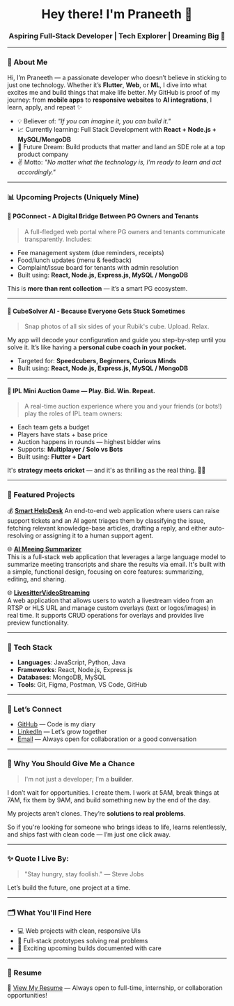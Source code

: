 <h1 align="center">Hey there! I'm Praneeth 🌟</h1>
<h3 align="center">Aspiring Full-Stack Developer | Tech Explorer | Dreaming Big 🌟</h3>

--- 

### 🌟 About Me

Hi, I’m Praneeth — a passionate developer who doesn’t believe in sticking to just one technology. Whether it’s **Flutter**, **Web**, or **ML**, 
I dive into what excites me and build things that make life better.
My GitHub is proof of my journey: from **mobile apps** to **responsive websites** to **AI integrations**, I learn, apply, and repeat ✨

- 💡 Believer of: *"If you can imagine it, you can build it."*
- 📈 Currently learning: Full Stack Development with **React + Node.js + MySQL/MongoDB**
- 🚀 Future Dream: Build products that matter and land an SDE role at a top product company
- ✌️ Motto: *"No matter what the technology is, I’m ready to learn and act accordingly."*

---

### 📊 Upcoming Projects (Uniquely Mine)

#### 🏡 PGConnect - A Digital Bridge Between PG Owners and Tenants
> A full-fledged web portal where PG owners and tenants communicate transparently. Includes:

- Fee management system (due reminders, receipts)
- Food/lunch updates (menu & feedback)
- Complaint/Issue board for tenants with admin resolution
- Built using: **React, Node.js, Express.js, MySQL / MongoDB**

This is **more than rent collection** — it’s a smart PG ecosystem.

---

#### 🧩 CubeSolver AI - Because Everyone Gets Stuck Sometimes
> Snap photos of all six sides of your Rubik's cube. Upload. Relax.

My app will decode your configuration and guide you step-by-step until you solve it. It’s like having a **personal cube coach in your pocket.**

- Targeted for: **Speedcubers, Beginners, Curious Minds**
- Built using:  **React, Node.js, Express.js, MySQL / MongoDB**

---

#### 🏀 IPL Mini Auction Game — Play. Bid. Win. Repeat.
> A real-time auction experience where you and your friends (or bots!) play the roles of IPL team owners:

- Each team gets a budget
- Players have stats + base price
- Auction happens in rounds — highest bidder wins
- Supports: **Multiplayer / Solo vs Bots**
- Built using: **Flutter + Dart**

It's **strategy meets cricket** — and it's as thrilling as the real thing. 🏏🌟

---

### 🚀 Featured Projects
💰 [**Smart HelpDesk**](https://github.com/srikurmadasupraneeth/Smart_Helpdesk)
An end-to-end web application where users can raise support tickets and an AI agent triages them by classifying the issue, fetching relevant knowledge-base articles, drafting a reply, and either auto-resolving or assigning it to a human support agent.

🌐 [**AI Meeing Summarizer**](https://github.com/srikurmadasupraneeth/AI_Meeting_Summarizer)  
This is a full-stack web application that leverages a large language model to summarize meeting transcripts and share the results via email. It's built with a simple, functional design, focusing on core features: summarizing, editing, and sharing.

🌐 [**LivesitterVideoStreaming**](https://github.com/srikurmadasupraneeth/LivesitterVideoStreaming)  
A web application that allows users to watch a livestream video from an RTSP or HLS URL and manage custom overlays (text or logos/images) in real time. It supports CRUD operations for overlays and provides live preview functionality.

---

### 🧱 Tech Stack

- **Languages**: JavaScript, Python, Java
- **Frameworks**: React, Node.js, Express.js
- **Databases**: MongoDB, MySQL
- **Tools**: Git, Figma, Postman, VS Code, GitHub

---

### 👤 Let’s Connect

- [GitHub](https://github.com/srikurmadasupraneeth) — Code is my diary
- [LinkedIn](https://www.linkedin.com/in/praneeth-srikurmadasu-738bb922a/) — Let’s grow together
- [Email](mailto:srikurmadasupraneeth@gmail.com) — Always open for collaboration or a good conversation

---

### 🌟 Why You Should Give Me a Chance

> I'm not just a developer; I’m a **builder**.

I don’t wait for opportunities. I create them. I work at 5AM, break things at 7AM, fix them by 9AM, and build something new by the end of the day.

My projects aren’t clones. They’re **solutions to real problems**.

So if you're looking for someone who brings ideas to life, learns relentlessly, and ships fast with clean code — I’m just one click away.

---

### ✨ Quote I Live By:
> "Stay hungry, stay foolish." — Steve Jobs

Let’s build the future, one project at a time.

---

### 🗂️ What You’ll Find Here

- 💻 Web projects with clean, responsive UIs
- 📂 Full-stack prototypes solving real problems
- 🚀 Exciting upcoming builds documented with care

---
### 📄 Resume

📄 [View My Resume](https://drive.google.com/file/d/1tF5uq5XJdq05gM5h759UOymcDHkx81KL/view?usp=drivesdk) — Always open to full-time, internship, or collaboration opportunities!




